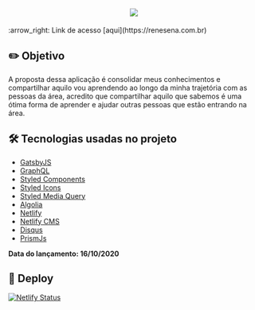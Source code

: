 <h1 align="center">
    <img src="src/assets/images/banner_readme.png" />
</h1>
:arrow_right: Link de acesso [aqui](https://renesena.com.br) 

## :pencil2: Objetivo
A proposta dessa aplicação é consolidar meus conhecimentos e compartilhar aquilo vou aprendendo ao longo da minha trajetória com as pessoas da área, acredito que compartilhar aquilo que sabemos é uma ótima forma de aprender e ajudar outras pessoas que estão entrando na área.

## :hammer_and_wrench: Tecnologias usadas no projeto

- [GatsbyJS](https://www.gatsbyjs.com/docs/)
- [GraphQL](https://graphql.org/)
- [Styled Components](https://styled-components.com/)
- [Styled Icons](https://styled-icons.js.org/)
- [Styled Media Query](https://github.com/morajabi/styled-media-query)
- [Algolia](https://www.algolia.com/)
- [Netlify](https://www.netlify.com/)
- [Netlify CMS](https://www.netlifycms.org/)
- [Disqus](https://disqus.com/)
- [PrismJs](https://prismjs.com/)

**Data do lançamento: 16/10/2020**

## 💫 Deploy

[![Netlify Status](https://api.netlify.com/api/v1/badges/4404d923-a526-4739-8872-5e9076f00725/deploy-status)](https://app.netlify.com/sites/renesena/deploys)

